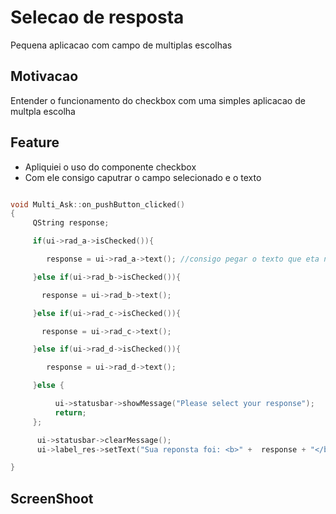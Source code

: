 # Selecao de resposta
Pequena aplicacao com campo de multiplas escolhas

## Motivacao
Entender o funcionamento do checkbox com uma simples aplicacao de multpla escolha

## Feature
- Apliquiei o uso do componente checkbox
- Com ele consigo caputrar o campo selecionado e o texto 




``` c++

void Multi_Ask::on_pushButton_clicked()
{
     QString response;

     if(ui->rad_a->isChecked()){

        response = ui->rad_a->text(); //consigo pegar o texto que eta no campo do checkbox

     }else if(ui->rad_b->isChecked()){

       response = ui->rad_b->text();

     }else if(ui->rad_c->isChecked()){

       response = ui->rad_c->text();

     }else if(ui->rad_d->isChecked()){

        response = ui->rad_d->text();

     }else {

          ui->statusbar->showMessage("Please select your response");
          return;
     };

      ui->statusbar->clearMessage();
      ui->label_res->setText("Sua reponsta foi: <b>" +  response + "</b>");

}

```


## ScreenShoot


